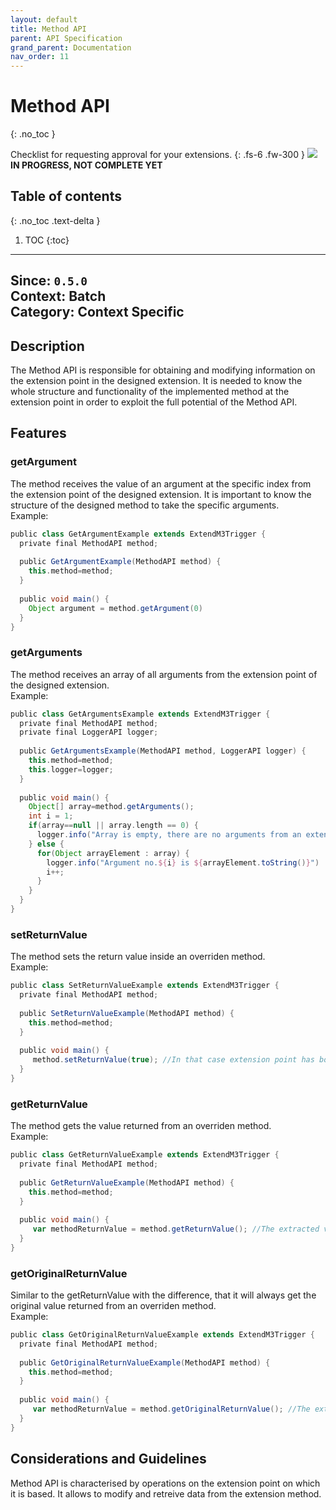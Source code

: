```yaml
---
layout: default
title: Method API
parent: API Specification
grand_parent: Documentation
nav_order: 11
---
```


# Method API
{: .no_toc }

Checklist for requesting approval for your extensions.
{: .fs-6 .fw-300 }
![](/assets/images/warning-24px.svg) **️IN PROGRESS, NOT COMPLETE YET**

## Table of contents
{: .no_toc .text-delta }

1. TOC
{:toc}

---

**Since**: `0.5.0`  
**Context**: Batch  
**Category**: Context Specific  
---
## Description
The Method API is responsible for obtaining and modifying information on the extension point in the designed extension. It is needed to know the whole structure and functionality of the implemented method at the extension point in order to exploit the full potential of the Method API. 

## Features

### getArgument
The method receives the value of an argument at the specific index from the extension point of the designed extension. It is important to know the structure of the designed method to take the specific arguments.
<br>
Example:

```groovy
public class GetArgumentExample extends ExtendM3Trigger {
  private final MethodAPI method;
  
  public GetArgumentExample(MethodAPI method) {
    this.method=method;
  }
  
  public void main() {
    Object argument = method.getArgument(0)
  }
}
```

### getArguments
The method receives an array of all arguments from the extension point of the designed extension.
<br>
Example:

```groovy
public class GetArgumentsExample extends ExtendM3Trigger {
  private final MethodAPI method;
  private final LoggerAPI logger;
  
  public GetArgumentsExample(MethodAPI method, LoggerAPI logger) {
    this.method=method;
    this.logger=logger;
  }
  
  public void main() {
    Object[] array=method.getArguments();
    int i = 1;
    if(array==null || array.length == 0) {
      logger.info("Array is empty, there are no arguments from an extension point.")
    } else {
      for(Object arrayElement : array) {
        logger.info("Argument no.${i} is ${arrayElement.toString()}")
        i++;
      }
    }
  }
}
```

### setReturnValue
The method sets the return value inside an overriden method.
<br>
Example:

```groovy
public class SetReturnValueExample extends ExtendM3Trigger {
  private final MethodAPI method;
  
  public SetReturnValueExample(MethodAPI method) {
    this.method=method;
  }
  
  public void main() {
     method.setReturnValue(true); //In that case extension point has boolean type return, etc.
  }
}
```


### getReturnValue
The method gets the value returned from an overriden method.
<br>
Example:

```groovy
public class GetReturnValueExample extends ExtendM3Trigger {
  private final MethodAPI method;
  
  public GetReturnValueExample(MethodAPI method) {
    this.method=method;
  }
  
  public void main() {
     var methodReturnValue = method.getReturnValue(); //The extracted value from the method depends on the type of value returned by the extension point. 
  }
}
```
### getOriginalReturnValue
Similar to the getReturnValue with the difference, that it will always get the original value returned from an overriden method.
<br>
Example:

```groovy
public class GetOriginalReturnValueExample extends ExtendM3Trigger {
  private final MethodAPI method;
  
  public GetOriginalReturnValueExample(MethodAPI method) {
    this.method=method;
  }
  
  public void main() {
     var methodReturnValue = method.getOriginalReturnValue(); //The extracted value from the method depends on the type of value returned by the extension point. 
  }
}
```

## Considerations and Guidelines
Method API is characterised by operations on the extension point on which it is based. It allows to modify and retreive data from the extension method.
